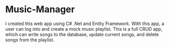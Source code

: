 # Music-Manager
I created this web app using C# .Net and Entity Framework. With this app, a user can log into and create a mock music playlist. This is a full CRUD app, which can write songs to the database, update current songs, and delete songs from the playlist.
